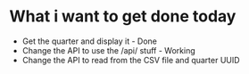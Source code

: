 # What i want to get done today

- Get the quarter and display it - Done
- Change the API to use the /api/ stuff - Working
- Change the API to read from the CSV file and quarter UUID
